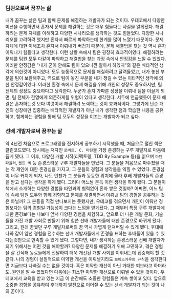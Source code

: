 ### 팀원으로써 꿈꾸는 삶
내가 꿈꾸는 삶은 팀과 함께 문제를 해결하는 개발자가 되는 것이다. 
우테코에서 다양한 미션을 수행하면서 혼자서 문제를 해결하는 것은 매우 힘들다는 사실을 알게됐다. 
해결하려는 문제 자체를 이해하고 다양한 시나리오를 생각하는 것도 힘들었다. 
다양한 시나리오를 고려하려 했지만 혼자서 빠르게 파악하는데 한계를 많이 느꼈기 때문이다. 
문제 자체에 대한 이해조차 혼자서 이뤄내기 버겁기 때문에, 문제 해결법을 찾는 것 역시 혼자 이뤄내기 힘들다고 생각한다. 
이런 상황 속에서 팀은 굉장히 효과적이였다. 
해결하려는 문제를 팀원 모두 다같이 파악하고 해결법을 찾는 과정 속에서 안정감을 느낄 수 있었다. 
이러한 안정감은 "내가 굳이 안해도 팀이 있으니깐 알아서 하겠지"와 같은 배타적인 생각에 의한것이 아니였다. 
모두 능동적으로 문제를 해결하려고 달려들었고, 내가 놓친 부분을 팀이 보완해주고, 역으로 팀이 놓친 부분을 내가 챙길 수 있는 이타적인 생각에 의한 안정감이였다. 
이러한 환경 속에서 문제 해결을 위해 개인의 성장도 중요하지만, 팀 전체의 성장도 중요하다고 생각한다. 
누군가 혼자 가파른 성장을 이뤄내 팀을 이끌게 되면, 팀 전체가 한명에게 의존하게될 위험이 있다고 생각한다. 
서두에 언급했듯이 문제 해결은 혼자하는것 보다 여럿이서 해결하려 노력하는 것이 효과적이다. 
그렇기에 단순 개인의 성장에만 집중하는 배타적인 개발자가 아닌 내가 생각한 점과 학습한 내용을 공유하고, 함께하는 경험을 통해 팀 모두의 성장을 이끄는 개발자가 되고 싶다.

### 선배 개발자로써 꿈꾸는 삶
약 4년전 처음으로 프로그래밍을 진지하게 공부하기 시작했을 때, 처음으로 펼친 책은 클린코드였다. 
당시에는 저자인 `로버트. C. 마틴`을 가장 존경하는 구루 개발자로 마음에 품게 됐다. 
그 이후, 다양한 개발 서적(리팩토링, TDD By Example 등)을 읽으며 `마틴 파울러`, `켄트 벡` 등 존경스러운 구루 개발자들을 만났다. 
그 분들을 처음으로 마주쳤을 때는 각 개인에 대한 존경심을 가지고, 그 분들의 경험과 생각들을 익힐 수 있었다. 
존경심이 너무 커지게 되자, 나도 언젠가 그 분들과 동등한 위치에 올라 후배 개발자들의 존경을 받고 싶다는 생각을 하게 됐다. 
그러다 어느날 문득 이런 생각을 하게 됐다. 
그 분들이 책에서 소개하는 다양한 경험을 타인과의 협력없이 혼자 쌓은 것일까? 
어쩌면, 어느 팀에 속해 팀원 모두와 함께 경험하고 문제를 해결하면서 이뤄낸 팀의 경험을 공유하는 것은 아닐까? 
그 분들을 직접 만나보지는 못했지만, 우테코를 겪으면서 개인이 이뤄낸 경험보다는 팀의 경험일 가능성이 크다는 느낌을 받게됐다. 
그 때부터 특정 구루 개발자에 대한 존경보다는 나보다 앞서 다양한 경험을 체험하고, 앞으로 더 나은 개발 문화, 기술들을 가진 개발 사회로 만들기 위해 힘쓴 선배 개발자들에 대한 존경으로 바뀌게 됐다. 
그리고, 원래 꿈꿨던 구루 개발자로써의 꿈 역시 가볍게 던져버릴 수 있게 됐다. 
후대에 나와 같이 앞선 경험을 전수하는 선배 개발자들에게 존경을 표하는 후배들이 있을 수 있다는것만으로 만족할 수 있게 됐다. 
그렇다면, 내가 생각하는 존경스러운 선배 개발자가 되기 위해서는 어떤 것을 해야할까? 
다양한 문제를 해결하기 위해 고민하고, 겪은 경험을 잘 간직해 동료들에게 전달하여 더욱 개선된 개발 사회를 이뤄내는데 집중해야 할 것 같다. 
나의 경험이 실질적으로 미약한 개선을 이뤄낼지라도 `보이스카우트 규칙`을 생각한다면 지금보다 나빠질 수는 없을 것이다. 
혹은 미약한 개선이 아닌 거대한 퇴보라고 하더라도, 원인을 알 수 있었다면 다음에는 최소한 미약한 개선으로 이뤄낼 수 있을 것이다. 
우테코에서 교육을 받고 있는 지금 이 순간에도 소중한 경험들은 계속 쌓이고 있다. 
앞으로 소중한 경험을 공유하여 후대까지 발전으로 이어질 수 있는 선배 개발자가 되는 것이 나의 꿈이다.
